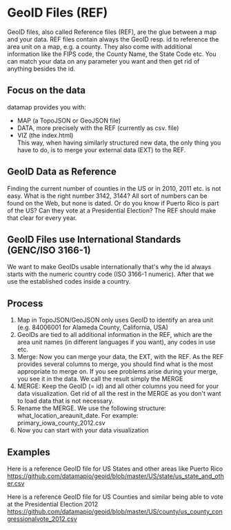 # GeoID Files (REF)

GeoID files, also called Reference files (REF), are the glue between a map and your data.
REF files contain always the GeoID resp. id to reference the area unit on a map, e.g. a county. They also come with additional information like the FIPS code, the County Name, the State Code etc.
You can match your data on any parameter you want and then get rid of anything besides the id.


## Focus on the data
datamap provides you with:
* MAP (a TopoJSON or GeoJSON file)
* DATA, more precisely with the REF (currently as csv. file)
* VIZ (the index.html)     
This way, when having similarly structured new data, the only thing you have to do, is to merge your external data (EXT) to the REF. 

## GeoID Data as Reference
Finding the current number of counties in the US or in 2010, 2011 etc. is not easy. What is the right number 3142, 3144? All sort of numbers can be found on the Web, but none is dated. Or do you know if Puerto Rico is part of the US? Can they vote at a Presidential Election? 
The REF should make that clear for every year. 

## GeoID Files use International Standards (GENC/ISO 3166-1)
We want to make GeoIDs usable internationally that's why the id always starts with the numeric country code (ISO 3166-1 numeric). After that we use the established codes inside a country. 

## Process
1. Map in TopoJSON/GeoJSON only uses GeoID to identify an area unit (e.g. 84006001 for Alameda County, California, USA) 
2. GeoIDs are tied to all additional information in the REF, which are the area unit names (in different languages if you want), any codes in use etc.
3. Merge: Now you can merge your data, the EXT, with the REF. As the REF provides several columns to merge, you should find what is the most appropriate to merge on. If you see problems arise during your merge, you see it in the data. We call the result simply the MERGE
4. MERGE: Keep the GeoID (= id) and all other columns you need for your data visualization. Get rid of all the rest in the MERGE as you don't want to load data that is not necessary.
5. Rename the MERGE. We use the following structure: what_location_areaunit_date. For example: primary_iowa_county_2012.csv
6. Now you can start with your data visualization



## Examples

Here is a reference GeoID file for US States and other areas like Puerto Rico
https://github.com/datamapio/geoid/blob/master/US/state/us_state_and_other.csv

Here is a reference GeoID file for US Counties and similar being able to vote at the Presidential Election 2012
https://github.com/datamapio/geoid/blob/master/US/county/us_county_congressionalvote_2012.csv
